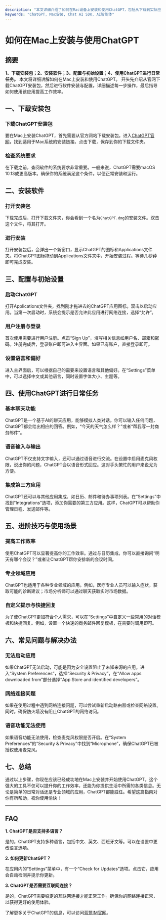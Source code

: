 ```yaml
---
description: "本文详细介绍了如何在Mac设备上安装和使用ChatGPT，包括从下载到实际应用的全过程。"
keywords: "ChatGPT, Mac安装, Chat AI SDK, AI智能体"
---
```

# 如何在Mac上安装与使用ChatGPT

## 摘要

**1、下载安装包；2、安装软件；3、配置与初始设置；4、使用ChatGPT进行日常任务。** 本文将详细讲解如何在Mac上安装和使用ChatGPT。 开头先介绍从官网下载ChatGPT安装包，然后进行软件安装与配置，详细描述每一步操作，最后指导如何使用该应用提高工作效率。

## 一、下载安装包

### 下载ChatGPT安装包

要在Mac上安装ChatGPT，首先需要从官方网站下载安装包。进入[ChatGPT官网](https://openai.com/chatgpt)，找到适用于Mac系统的安装链接。点击下载，保存到你的下载文件夹。

### 检查系统要求

在下载之前，查阅软件的系统要求非常重要。一般来说，ChatGPT需要macOS 10.13或更高版本。确保你的系统满足这个条件，以便正常安装和运行。

## 二、安装软件

### 打开安装包

下载完成后，打开下载文件夹，你会看到一个名为`ChatGPT.dmg`的安装文件。双击这个文件，将其打开。

### 进行安装

打开安装包后，会弹出一个新窗口，显示ChatGPT的图标和Applications文件夹。将ChatGPT图标拖动到Applications文件夹中，开始安装过程。等待几秒钟即可完成安装。

## 三、配置与初始设置

### 启动ChatGPT

打开Applications文件夹，找到刚才拖进去的ChatGPT应用图标。双击以启动应用。当第一次启动时，系统会提示是否允许此应用进行网络连接，选择“允许”。

### 用户注册与登录

首次使用需要进行用户注册。点击“Sign Up”，填写相关信息如用户名、邮箱和密码。注册完成后，登录账户即可进入主界面。如果已有账户，直接登录即可。

### 设置语言和偏好

进入主界面后，可以根据自己的需要来设置语言和其他偏好。在“Settings”菜单中，可以选择中文或其他语言，同时设置字体大小、主题等。

## 四、使用ChatGPT进行日常任务

### 基本聊天功能

ChatGPT是一个基于AI的聊天应用，能够模拟人类对话。你可以输入任何问题，ChatGPT都会给出相应的回答。例如，“今天的天气怎么样？”或者“帮我写一封商务邮件”。

### 语音输入与输出

ChatGPT不仅支持文字输入，还可以通过语音进行交流。在设置中启用麦克风权限，说出你的问题，ChatGPT会以语音形式回应。这对手头繁忙的用户来说尤为方便。

### 集成第三方应用

ChatGPT还可以与其他应用集成，如日历、邮件和待办事项列表。在“Settings”中找到“Integrations”选项，添加你需要的第三方应用。这样，ChatGPT可以帮助你管理日程、发送邮件等。

## 五、进阶技巧与使用场景

### 提高工作效率

使用ChatGPT可以显著提高你的工作效率。通过与日历集成，你可以直接询问“明天有哪个会议？”或者让ChatGPT帮你安排新的会议时间。

### 专业领域应用

ChatGPT也适用于各种专业领域的应用。例如，医疗专业人员可以输入症状，获取可能的诊断建议；市场分析师可以通过聊天获取实时市场数据。

### 自定义提示与快捷回复

为了使ChatGPT更加符合个人需求，可以在“Settings”中自定义一些常用的对话模板和快捷回复。例如，设置一个快速的商务邮件回复模板，在需要时调用即可。

## 六、常见问题与解决办法

### 无法启动应用

如果ChatGPT无法启动，可能是因为安全设置阻止了未知来源的应用。进入“System Preferences”，选择“Security & Privacy”，在“Allow apps downloaded from”部分选择“App Store and identified developers”。

### 网络连接问题

如果在使用过程中遇到网络连接问题，可以尝试重新启动路由器或检查网络设置。同时，确保防火墙没有阻止ChatGPT的网络访问。

### 语音功能无法使用

如果语音功能无法使用，检查麦克风权限是否开启。在“System Preferences”的“Security & Privacy”中找到“Microphone”，确保ChatGPT已被授权使用麦克风。

## 七、总结

通过以上步骤，你现在应该已经成功地在Mac上安装并开始使用ChatGPT。这个强大的工具不仅可以提升你的工作效率，还能为你提供生活中所需的各类信息。无论是简单的日常对话还是专业领域的应用，ChatGPT都能胜任。希望这篇指南对你有所帮助，祝你使用愉快！

---

## FAQ

**1. ChatGPT是否支持多语言？**

是的，ChatGPT支持多种语言，包括中文、英文、西班牙文等。可以在设置中更改语言选项。

**2. 如何更新ChatGPT？**

在应用内的“Settings”菜单中，有一个“Check for Updates”选项。点击它，应用会自动检测并提示你更新。

**3. ChatGPT是否需要互联网连接？**

是的，ChatGPT需要稳定的互联网连接才能正常工作。确保你的网络连接正常，以获得更好的使用体验。

了解更多关于ChatGPT的信息，可以访问[蓝莺IM官网](https://www.lanyingim.com)。
